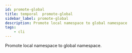 ```yaml
---
id: promote-global
title: temporal  promote-global
sidebar_label: promote-global
description: Promote local namespace to global namespace
tags:
    - cli
---
```


Promote local namespace to global namespace.
